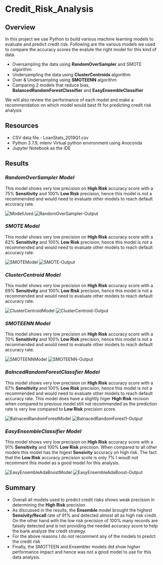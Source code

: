 # Credit_Risk_Analysis
## Overview
In this project we use Python to build various machine learning models to evaluate and predict credit risk. 
Following are the various models we used to compare the accuracy scores the evalute the right model for this kind of data.
* Oversampling the data using **RandomOverSampler** and SMOTE algorithm
* Undersampling the data using **ClusterCentroids** algorithm
* Over & Undersampling using **SMOTEENN** algorithm
* Camparing 2 models that reduce bias, **BalancedRandomForestClassifier** and **EasyEnsembleClassifier**

We will also review the performance of each model and make a recommendation on which model would best fit for predicting credit risk analysis

## Resources
* CSV data file - LoanStats_2019Q1.csv
* Python 3.7.9, mlenv Virtual python environment using Anoconda
* Jupyter Notebook as the IDE

## Results

### *RandomOverSampler Model*

This model shows very low precision on **High Risk** accuracy score with a 75% **Sensitivity** and 100% **Low Risk** precision, hence this model is not a recommended and would need to evaluate other models to reach default accuracy rate.

![ModelUsed](images/RandonOverSampler1.png)
![RandomOverSampler-Output](images/RandonOverSampler2.png)


### *SMOTE Model*

This model shows very low precision on **High Risk** accuracy score with a 62% **Sensitivity** and 100% **Low Risk** precision, hence this model is not a recommended and would need to evaluate other models to reach default accuracy rate.

![SMOTEModel](images/SMOTE1.png)
![SMOTE-Output](images/SMOTE2.png)

### *ClusterCentroid Model*

This model shows very low precision on **High Risk** accuracy score with a 69% **Sensitivity** and 100% **Low Risk** precision, hence this model is not a recommended and would need to evaluate other models to reach default accuracy rate.

![ClusterCentroidModel](images/ClusterCentroids1.png)
![ClusterCentroid-Output](images/ClusterCentroids2.png)

### *SMOTEENN Model*
This model shows very low precision on **High Risk** accuracy score with a 70% **Sensitivity** and 100% **Low Risk** precision, hence this model is not a recommended and would need to evaluate other models to reach default accuracy rate.

![SMOTEENNModel](images/SMOTEENN1.png)
![SMOTEENN-Output](images/SMOTEENN2.png)

### *BalncedRandomForestClassfier Model*

This model shows very low precision on **High Risk** accuracy score with a 67% **Sensitivity** and 100% **Low Risk** precision, hence this model is not a recommended and would need to evaluate other models to reach default accuracy rate. This model does have a slightly higer **High Risk** recision when compared to previous model still not recommended as the prediction rate is very low compared to **Low Risk** precision score.

![BalnacedRandomForestModel](images/BalnacedRandomForest1.png)
![BalnacedRandomForest1-Output](images/BalnacedRandomForest2.png)

### *EasyEnsembleClassifier Model*

This model shows very low precision on **High Risk** accuracy score with a 91% **Sensitivity** and 100% **Low Risk** precision. When compared to all other models this model has the higest **Sensivity** accuracy on high risk. The fact that the **Low Risk** accuracy precision scote is only 7% I woudl not recomment this model as a good model for this analysis.

![EasyEnsembleAdaBoostModel](images/EasyEnsembleAdaBoost1.png)
![EasyEnsembleAdaBoost-Output](images/EasyEnsembleAdaBoost2.png)

## Summary

* Overall all models used to predict credit risks shows weak precision in determining the **High Risk** precision
* As discussed in the results, the **Ensemble** model brought the highest **Sensivity/Recall** rate of 91% and detected almost all as high risk credit. On the other hand with the low risk precision of 100% many records are falsely detected and is not providing the needed accuracy score to help the bank analyze the credit strategy.
* For the above reasons I do not recomment any of the models to predct the credit risk
* Finally, the SMOTTEEN and Ensembler models did show higher performance impact and hence was not a good model to use for this data analysis.
